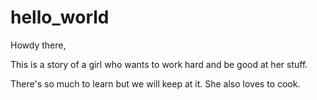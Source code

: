 # hello_world

Howdy there,

This is a story of a girl who wants to work hard and be good at her stuff. 

There's so much to learn but we will keep at it. She also loves to cook.
